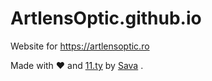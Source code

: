 # ArtlensOptic.github.io
Website for https://artlensoptic.ro

Made with &hearts; and [11.ty](https://www.11ty.dev/) by [Sava](https://sava.rocks)
.

